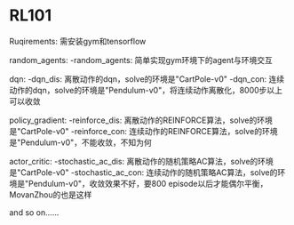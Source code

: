 # RL101
Ruqirements: 需安装gym和tensorflow

random_agents:
    -random_agents: 简单实现gym环境下的agent与环境交互
    
dqn:
    -dqn_dis: 离散动作的dqn，solve的环境是"CartPole-v0"
    -dqn_con: 连续动作的dqn，solve的环境是"Pendulum-v0"，将连续动作离散化，8000步以上可以收敛
    
policy_gradient:
    -reinforce_dis: 离散动作的REINFORCE算法，solve的环境是"CartPole-v0"
    -reinforce_con: 连续动作的REINFORCE算法，solve的环境是"Pendulum-v0"，不能收敛，不知为何
    
actor_critic:
    -stochastic_ac_dis: 离散动作的随机策略AC算法，solve的环境是"CartPole-v0"
    -stochastic_ac_con: 连续动作的随机策略AC算法，solve的环境是"Pendulum-v0"，收敛效果不好，要800 episode以后才能偶尔平衡，MovanZhou的也是这样
 
and so on......
